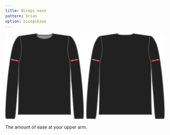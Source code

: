 ```yaml
---
title: Biceps ease
pattern: brian
option: bicepsEase
---
```


![The biceps ease factor on Brian](./bicepsease.svg)

The amount of ease at your upper arm.